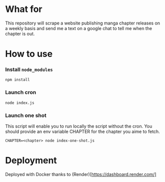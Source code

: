 # What for
This repository will scrape a website publishing manga chapter releases on a weekly basis and send me a text on a google chat to tell me when the chapter is out.

# How to use

### Install `node_modules`
```
npm install
```

### Launch cron
```
node index.js
```

### Launch one shot
This script will enable you to run locally the script without the cron. You should provide an env variable CHAPTER for the chapter you aime to fetch.
```
CHAPTER=<chapter> node index-one-shot.js
```

# Deployment

Deployed with Docker thanks to (Render)[https://dashboard.render.com/]
